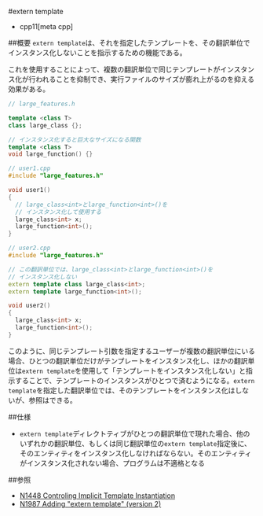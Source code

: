 #extern template
* cpp11[meta cpp]

##概要
`extern template`は、それを指定したテンプレートを、その翻訳単位でインスタンス化しないことを指示するための機能である。

これを使用することによって、複数の翻訳単位で同じテンプレートがインスタンス化が行われることを抑制でき、実行ファイルのサイズが膨れ上がるのを抑える効果がある。

```cpp
// large_features.h

template <class T>
class large_class {};

// インスタンス化すると巨大なサイズになる関数
template <class T>
void large_function() {}
```

```cpp
// user1.cpp
#include "large_features.h"

void user1()
{
  // large_class<int>とlarge_function<int>()を
  // インスタンス化して使用する
  large_class<int> x;
  large_function<int>();
}
```

```cpp
// user2.cpp
#include "large_features.h"

// この翻訳単位では、large_class<int>とlarge_function<int>()を
// インスタンス化しない
extern template class large_class<int>;
extern template large_function<int>();

void user2()
{
  large_class<int> x;
  large_function<int>();
}
```

このように、同じテンプレート引数を指定するユーザーが複数の翻訳単位にいる場合、ひとつの翻訳単位だけがテンプレートをインスタンス化し、ほかの翻訳単位は`extern template`を使用して「テンプレートをインスタンス化しない」と指示することで、テンプレートのインスタンスがひとつで済むようになる。`extern template`を指定した翻訳単位では、そのテンプレートをインスタンス化はしないが、参照はできる。


##仕様
- `extern template`ディレクトティブがひとつの翻訳単位で現れた場合、他のいずれかの翻訳単位、もしくは同じ翻訳単位の`extern template`指定後に、そのエンティティをインスタンス化しなければならない。そのエンティティがインスタンス化されない場合、プログラムは不適格となる


##参照
- [N1448 Controling Implicit Template Instantiation](http://www.open-std.org/jtc1/sc22/wg21/docs/papers/2003/n1448.pdf)
- [N1987 Adding "extern template" (version 2)](http://www.open-std.org/jtc1/sc22/wg21/docs/papers/2006/n1987.htm)

